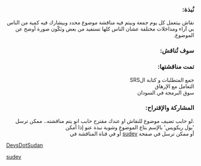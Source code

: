 <div dir="rtl">
  
  <h3 dir="rtl"> نُبذة: </h3>
  <p dir="rtl" lang="ar">
   نقاش بيتعمل كل يوم جمعة وبيتم فيه مناقشة موضوع محدد وبيشارك فيه كمية من الناس بي آراء ومداخلات مختلفة عشان الناس كلها تستفيد من بعض ونَكّون صورة أوضح عن الموضوع.
  </p>
  <h3 dir="rtl"> سوف تُناقش:</h3>
  
  <h3 dir="rtl"> تمت مناقشتها:</h3>
  <p dir="rtl" lang="ar">
   جمع المتطلبات و كتابة الSRS <br>
  التعامل مع الإرهاق
   <br> سوق البرمجة في السودان
  
  </p>
  
  <h3 dir="rtl"> المشاركة والإقتراح:</h3>
  <span dir="rtl" lang="ar">
  .لو حابب تضيف موضوع للنقاش او عندك مقترح حابب انو يتم مناقشته.. ممكن ترسل 'بول ريكويس' بالإسم بتاع الموضوع وشوية نبذة عنو إذا أمكن
  <br>
  أو ممكن ترسل في صفحة 
  <a href="(https://twitter.com/sudev__">sudev</a> أو في قناة المناقشة في 
  </span>
  </div>
  
  [DevsDotSudan](https://discord.gg/3wDBUch)
  
  <a href="(https://twitter.com/sudev__">sudev</a>
</div>
